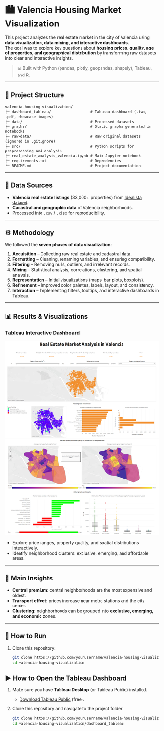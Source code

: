 # 🏙️ Valencia Housing Market Visualization

This project analyzes the real estate market in the city of Valencia using **data visualization, data mining, and interactive dashboards**.  
The goal was to explore key questions about **housing prices, quality, age of properties, and geographical distribution** by transforming raw datasets into clear and interactive insights.

> 📊 Built with Python (pandas, plotly, geopandas, shapely), Tableau, and R.

---

## 📂 Project Structure

```text
valencia-housing-visualization/
├─ dashboard_tableau/                  # Tableau dashboard (.twb, .pdf, showcase images)
├─ data/                               # Processed datasets
├─ graphs/                             # Static graphs generated in notebooks
├─ raw-data/                           # Raw original datasets (ignored in .gitignore)
├─ src/                                # Python scripts for preprocessing and analysis
├─ real_estate_analysis_valencia.ipynb # Main Jupyter notebook
├─ requirements.txt                    # Dependencies
└─ README.md                           # Project documentation
```

---

## 🔎 Data Sources
- **Valencia real estate listings** (33,000+ properties) from [Idealista dataset](https://github.com/paezha/idealista18).  
- **Cadastral and geographic data** of Valencia neighborhoods.  
- Processed into `.csv` / `.xlsx` for reproducibility.  

---

## ⚙️ Methodology
We followed the **seven phases of data visualization**:

1. **Acquisition** – Collecting raw real estate and cadastral data.  
2. **Formatting** – Cleaning, renaming variables, and ensuring compatibility.  
3. **Filtering** – Removing nulls, outliers, and irrelevant records.  
4. **Mining** – Statistical analysis, correlations, clustering, and spatial analysis.  
5. **Representation** – Initial visualizations (maps, bar plots, boxplots).  
6. **Refinement** – Improved color palettes, labels, layout, and consistency.  
7. **Interaction** – Implementing filters, tooltips, and interactive dashboards in Tableau.  

---

## 📊 Results & Visualizations

### Tableau Interactive Dashboard
<img src="dashboard_tableau/showcase/tableau_showcase_1.png" width="600">

<img src="dashboard_tableau/showcase/tableau_showcase_2.png" width="600">

- Explore price ranges, property quality, and spatial distributions interactively.  
- Identify neighborhood clusters: exclusive, emerging, and affordable areas.  

---

## 🧾 Main Insights
- **Central premium**: central neighborhoods are the most expensive and oldest.  
- **Transport effect**: prices increase near metro stations and the city center.  
- **Clustering**: neighborhoods can be grouped into **exclusive, emerging, and economic** zones.  

---

## 🚀 How to Run
1. Clone this repository:
   ```bash
   git clone https://github.com/yourusername/valencia-housing-visualization.git
   cd valencia-housing-visualization

## ▶️ How to Open the Tableau Dashboard

1. Make sure you have **Tableau Desktop** (or Tableau Public) installed.  
   - [Download Tableau Public](https://public.tableau.com/s/download) (free).  

2. Clone this repository and navigate to the project folder:
   ```bash
   git clone https://github.com/yourusername/valencia-housing-visualization.git
   cd valencia-housing-visualization/dashboard_tableau

